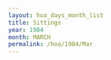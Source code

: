 ```yaml
---
layout: hoa_days_month_list
title: Sittings
year: 1984
month: MARCH
permalink: /hoa/1984/Mar
---
```

